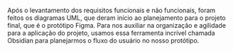Após o levantamento dos requisitos funcionais e não funcionais, foram feitos os diagramas UML, que deram início ao planejamento para o projeto final, que é o protótipo Figma. Para nos auxiliar na organização e agilidade para a aplicação do projeto, usamos essa ferramenta incrível chamada Obsidian para planejarmos o fluxo do usuário no nosso protótipo.
